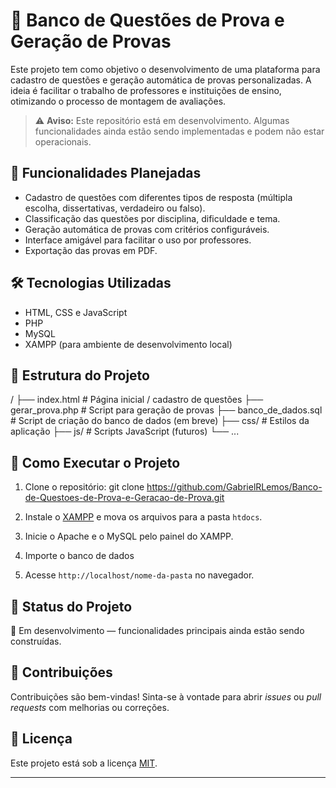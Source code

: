 # 📝 Banco de Questões de Prova e Geração de Provas

Este projeto tem como objetivo o desenvolvimento de uma plataforma para cadastro de questões e geração automática de provas personalizadas. A ideia é facilitar o trabalho de professores e instituições de ensino, otimizando o processo de montagem de avaliações.

> ⚠️ **Aviso:** Este repositório está em desenvolvimento. Algumas funcionalidades ainda estão sendo implementadas e podem não estar operacionais.

## 🚀 Funcionalidades Planejadas

- Cadastro de questões com diferentes tipos de resposta (múltipla escolha, dissertativas, verdadeiro ou falso).
- Classificação das questões por disciplina, dificuldade e tema.
- Geração automática de provas com critérios configuráveis.
- Interface amigável para facilitar o uso por professores.
- Exportação das provas em PDF.

## 🛠️ Tecnologias Utilizadas

- HTML, CSS e JavaScript
- PHP
- MySQL
- XAMPP (para ambiente de desenvolvimento local)

## 📁 Estrutura do Projeto
/ 
├── index.html # Página inicial / cadastro de questões 
├── gerar_prova.php # Script para geração de provas
├── banco_de_dados.sql # Script de criação do banco de dados (em breve) 
├── css/ # Estilos da aplicação 
├── js/ # Scripts JavaScript (futuros) 
└── ...

## 📌 Como Executar o Projeto

1. Clone o repositório:
git clone https://github.com/GabrielRLemos/Banco-de-Questoes-de-Prova-e-Geracao-de-Prova.git

2. Instale o [XAMPP](https://www.apachefriends.org/pt_br/index.html) e mova os arquivos para a pasta `htdocs`.
3. Inicie o Apache e o MySQL pelo painel do XAMPP.
4. Importe o banco de dados
5. Acesse `http://localhost/nome-da-pasta` no navegador.

## 📌 Status do Projeto

🔧 Em desenvolvimento — funcionalidades principais ainda estão sendo construídas.

## 🤝 Contribuições

Contribuições são bem-vindas! Sinta-se à vontade para abrir *issues* ou *pull requests* com melhorias ou correções.

## 📄 Licença

Este projeto está sob a licença [MIT](LICENSE).

---


